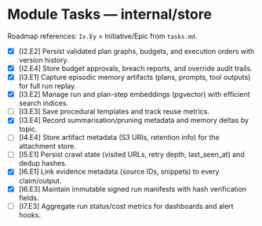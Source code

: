 # Module Tasks — internal/store

Roadmap references: `Ix.Ey` = Initiative/Epic from `tasks.md`.

- [x] [I2.E2] Persist validated plan graphs, budgets, and execution orders with version history.
- [x] [I2.E4] Store budget approvals, breach reports, and override audit trails.
- [x] [I3.E1] Capture episodic memory artifacts (plans, prompts, tool outputs) for full run replay.
- [x] [I3.E2] Manage run and plan-step embeddings (pgvector) with efficient search indices.
- [ ] [I3.E3] Save procedural templates and track reuse metrics.
- [x] [I3.E4] Record summarisation/pruning metadata and memory deltas by topic.
- [ ] [I4.E4] Store artifact metadata (S3 URIs, retention info) for the attachment store.
- [ ] [I5.E1] Persist crawl state (visited URLs, retry depth, last_seen_at) and dedup hashes.
- [x] [I6.E1] Link evidence metadata (source IDs, snippets) to every claim/output.
- [x] [I6.E3] Maintain immutable signed run manifests with hash verification fields.
- [ ] [I7.E3] Aggregate run status/cost metrics for dashboards and alert hooks.
